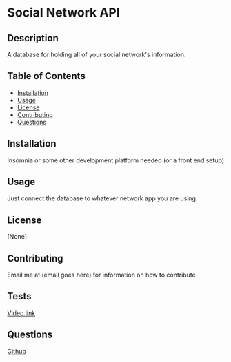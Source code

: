 # Social Network API

## Description
A database for holding all of your social network's information.

## Table of Contents
- [Installation](#installation)
- [Usage](#usage)
- [License](#license)
- [Contributing](#contributing)
- [Questions](#questions)

## Installation
Insomnia or some other development platform needed (or a front end setup)

## Usage
Just connect the database to whatever network app you are using.

## License
[None]

## Contributing
Email me at (email goes here) for information on how to contribute

## Tests
[Video link]()

## Questions
[Github](https://github.com/CJMerit/)

